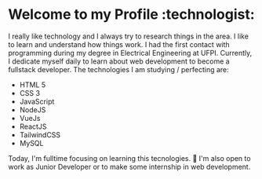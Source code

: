 <h1> Welcome to my Profile :technologist: </h1>

I really like technology and I always try to research things in the area. I like to
learn and understand how things work. I had the first contact with programming during my
degree in Electrical Engineering at UFPI. 
Currently, I dedicate myself daily to learn about
web development to become a fullstack developer. The technologies I am studying / perfecting are:

<ul>   
  <li> HTML 5 </li>
  <li> CSS 3 </li>
  <li> JavaScript</li>
  <li> NodeJS </li>
  <li> VueJs </li>
  <li> ReactJS </li>
  <li> TailwindCSS </li>
  <li> MySQL </li>
</ul>


Today, I'm fulltime focusing on learning this tecnologies. :dart: 
I'm also open to work as Junior Developer or to make some internship in web development.
